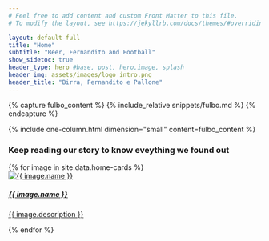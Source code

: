 ```yaml
---
# Feel free to add content and custom Front Matter to this file.
# To modify the layout, see https://jekyllrb.com/docs/themes/#overriding-theme-defaults

layout: default-full
title: "Home"
subtitle: "Beer, Fernandito and Football"
show_sidetoc: true
header_type: hero #base, post, hero,image, splash
header_img: assets/images/logo intro.png
header_title: "Birra, Fernandito e Pallone"
---
```



[//]: # (il team)
{% capture fulbo_content %}
    {% include_relative snippets/fulbo.md %}
{% endcapture %}

{% include one-column.html dimension="small" content=fulbo_content %}

[//]: # (links section)
### Keep reading our story to know eveything we found out

<div class="row pb-5">
    <div class="col-md-12 col-sm-12">
        <div class="card-container">
            {% for image in site.data.home-cards %}
            <div class="card" style="width: 18rem;">
                    <a href="{{site.baseurl}}{{ image.path}}">
                    <div class="card-img" ><img src="{{site.baseurl}}{{ image.url}}" class="card-img-top" alt="{{ image.name }}">
                    </div>
                    <div class="card-body">
                        <h5 class="card-title">{{ image.name }}</h5>
                        <p class="card-text">{{ image.description }}</p>
                    </div>
                    </a>    
            </div>
            {% endfor %}
        </div>
    </div>
</div>
